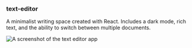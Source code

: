 ### text-editor
A minimalist writing space created with React. Includes a dark mode, rich text, and the ability to switch between multiple documents.

![A screenshot of the text editor app](https://christinesn.github.io/text_editor_thumb.png)
